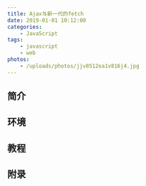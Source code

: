 ```yaml
---
title: Ajax与新一代的fetch
date: 2019-01-01 10:12:00
categories: 
    - JavaScript
tags:
    - javascript
    - web
photos:
    - /uploads/photos/jjv8512oa1v816j4.jpg
---
```


## 简介



## 环境

## 教程

## 附录